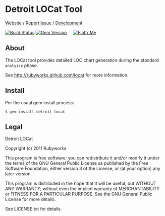 # Detroit LOCat Tool

[Website](http://rubyworks.github.com/detroit-locat) /
[Report Issue](http://github.com/rubyworks/detroit-locat/issues) /
[Development](http://github.com/rubyworks/detroit-locat)

[![Build Status](https://secure.travis-ci.org/rubyworks/detroit-locat.png)](http://travis-ci.org/rubyworks/detroit-locat) 
[![Gem Version](https://badge.fury.io/rb/detroit-locat.png)](http://badge.fury.io/rb/detroit-locat) &nbsp; &nbsp;
[![Flattr Me](http://api.flattr.com/button/flattr-badge-large.png)](http://flattr.com/thing/324911/Rubyworks-Ruby-Development-Fund)


## About

The LOCat tool provides detailed LOC chart generation during
the standard `analyize` phase.

See http://rubyworks.github.com/locat for more information.


## Install

Per the usual gem install process:

    $ gem install detroit-locat


## Legal

Detroit LOCat

Copyright (c) 2011 Rubyworks

This program is free software: you can redistribute it and/or modify
it under the terms of the GNU General Public License as published by
the Free Software Foundation, either version 3 of the License, or
(at your option) any later version.

This program is distributed in the hope that it will be useful,
but WITHOUT ANY WARRANTY; without even the implied warranty of
MERCHANTABILITY or FITNESS FOR A PARTICULAR PURPOSE.  See the
GNU General Public License for more details.

See LICENSE.txt for details.

